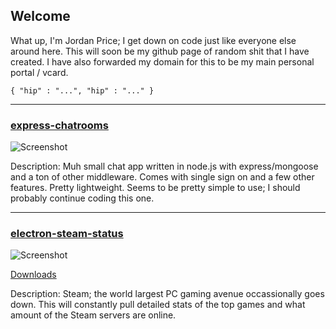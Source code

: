 ## Welcome

What up, I'm Jordan Price; I get down on code just like everyone else around here. This will soon be my github page of random shit that I have created. I have also forwarded my domain for this to be my main personal portal / vcard.

    { "hip" : "...", "hip" : "..." }
    
* * *
    
### [express-chatrooms](https://github.com/thejordanprice/express-chatrooms)

![Screenshot](http://i.imgur.com/PD6HiYe.jpg)
 
Description: Muh small chat app written in node.js with express/mongoose and a ton of other middleware. Comes with single sign on and a few other features. Pretty lightweight. Seems to be pretty simple to use; I should probably continue coding this one.

* * *

### [electron-steam-status](https://github.com/thejordanprice/electron-steam-status)

![Screenshot](http://i.imgur.com/5ngDMQf.jpg)

[Downloads](https://github.com/thejordanprice/electron-steam-status/releases)

Description: Steam; the world largest PC gaming avenue occassionally goes down. This will constantly pull detailed stats of the top games and what amount of the Steam servers are online.
